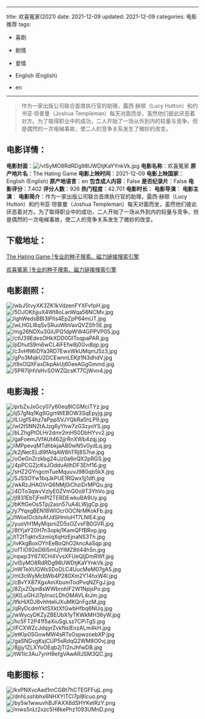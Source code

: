
---
title: 欢喜冤家(2021)
date: 2021-12-09
updated: 2021-12-09
categories: 电影推荐
tags:
- 喜剧
- 剧情
- 爱情

- English (English)
- en
---


> 作为一家出版公司联合首席执行官的助理，露西·赫顿（Lucy Hutton）和约书亚·坦普曼（Joshua Templeman）每天对面而坐，虽然他们彼此厌恶着对方。为了取得职业中的成功，二人开始了一场从外到内的较量与竞争，但是偶然的一次电梯事故，使二人的竞争关系发生了微妙的改变。

## **电影详情**：

**电影封面**：<img src="https://image.tmdb.org/t/p/w200/vISyMO8RdRDg98UWDtjKaYYnkVk.jpg" alt="/vISyMO8RdRDg98UWDtjKaYYnkVk.jpg" title="/vISyMO8RdRDg98UWDtjKaYYnkVk.jpg">
**电影名称**：欢喜冤家
**原产地片名**：The Hating Game
**电影上映时间**：2021-12-09
**电影上映国家**：English (English)
**原产地语言**：en
**包含成人内容**：False
**是否纪录片**：False
**电影评分**：7.402
**评分人数**：926
**热门程度**：42.701
**电影时长**：
**电影导演**：
**电影主演**：
**电影简介**：作为一家出版公司联合首席执行官的助理，露西·赫顿（Lucy Hutton）和约书亚·坦普曼（Joshua Templeman）每天对面而坐，虽然他们彼此厌恶着对方。为了取得职业中的成功，二人开始了一场从外到内的较量与竞争，但是偶然的一次电梯事故，使二人的竞争关系发生了微妙的改变。

## **下载地址**：
[The Hating Game |专业的种子搜索、磁力链接搜索引擎](https://movie.amd794.com:2083/?search=The%20Hating%20Game&ordering=&mode=match_phrase&page_size=10&page=1)

[欢喜冤家 |专业的种子搜索、磁力链接搜索引擎](https://movie.amd794.com:2083/?search=%E6%AC%A2%E5%96%9C%E5%86%A4%E5%AE%B6&ordering=&mode=match_phrase&page_size=10&page=1)
 

## **电影剧照**：
<img src="https://image.tmdb.org/t/p/original/wbJ5tvyXK3ZK1kVdzenFYXFvfpH.jpg" alt="/wbJ5tvyXK3ZK1kVdzenFYXFvfpH.jpg" title="/wbJ5tvyXK3ZK1kVdzenFYXFvfpH.jpg"><img src="https://image.tmdb.org/t/p/original/5OJOKbjjuX4Wt8oLanWqa56NCMv.jpg" alt="/5OJOKbjjuX4Wt8oLanWqa56NCMv.jpg" title="/5OJOKbjjuX4Wt8oLanWqa56NCMv.jpg"><img src="https://image.tmdb.org/t/p/original/lghWedsBBl3lPlIs4EpZpP64mUT.jpg" alt="/lghWedsBBl3lPlIs4EpZpP64mUT.jpg" title="/lghWedsBBl3lPlIs4EpZpP64mUT.jpg"><img src="https://image.tmdb.org/t/p/original/wLHGLl6qSvSRuoWbVavQVZSfr5E.jpg" alt="/wLHGLl6qSvSRuoWbVavQVZSfr5E.jpg" title="/wLHGLl6qSvSRuoWbVavQVZSfr5E.jpg"><img src="https://image.tmdb.org/t/p/original/mg26NDXu3GiUPQ1dpWW4GPPVP05.jpg" alt="/mg26NDXu3GiUPQ1dpWW4GPPVP05.jpg" title="/mg26NDXu3GiUPQ1dpWW4GPPVP05.jpg"><img src="https://image.tmdb.org/t/p/original/ctU39EdesOHkXDD0GlToqpaPAR.jpg" alt="/ctU39EdesOHkXDD0GlToqpaPAR.jpg" title="/ctU39EdesOHkXDD0GlToqpaPAR.jpg"><img src="https://image.tmdb.org/t/p/original/pDhutS9m6wCL4iFEfw8j0Gvdbjp.jpg" alt="/pDhutS9m6wCL4iFEfw8j0Gvdbjp.jpg" title="/pDhutS9m6wCL4iFEfw8j0Gvdbjp.jpg"><img src="https://image.tmdb.org/t/p/original/c3vHN6iDYa3RD7EwxWkUMqmJ5z3.jpg" alt="/c3vHN6iDYa3RD7EwxWkUMqmJ5z3.jpg" title="/c3vHN6iDYa3RD7EwxWkUMqmJ5z3.jpg"><img src="https://image.tmdb.org/t/p/original/gPo3MqkU2DCEwnnLEKjt1N3dhdV.jpg" alt="/gPo3MqkU2DCEwnnLEKjt1N3dhdV.jpg" title="/gPo3MqkU2DCEwnnLEKjt1N3dhdV.jpg"><img src="https://image.tmdb.org/t/p/original/t9xOQXFaxDkpAkUj60eeAGgGmmd.jpg" alt="/t9xOQXFaxDkpAkUj60eeAGgGmmd.jpg" title="/t9xOQXFaxDkpAkUj60eeAGgGmmd.jpg"><img src="https://image.tmdb.org/t/p/original/5PR7ljHVsHvSOWZQcsKT7CjWvn4.jpg" alt="/5PR7ljHVsHvSOWZQcsKT7CjWvn4.jpg" title="/5PR7ljHVsHvSOWZQcsKT7CjWvn4.jpg">

## **电影海报**：
<img src="https://image.tmdb.org/t/p/original/prbZxJxGcy07y60eq8lCGMciTYz.jpg" alt="/prbZxJxGcy07y60eq8lCGMciTYz.jpg" title="/prbZxJxGcy07y60eq8lCGMciTYz.jpg"><img src="https://image.tmdb.org/t/p/original/ij57gNq1Kg6GgmWEBOW3SqEpyjg.jpg" alt="/ij57gNq1Kg6GgmWEBOW3SqEpyjg.jpg" title="/ij57gNq1Kg6GgmWEBOW3SqEpyjg.jpg"><img src="https://image.tmdb.org/t/p/original/lLUgfS4hz7aPppSVJYQkRa5hLP9.jpg" alt="/lLUgfS4hz7aPppSVJYQkRa5hLP9.jpg" title="/lLUgfS4hz7aPppSVJYQkRa5hLP9.jpg"><img src="https://image.tmdb.org/t/p/original/wI2t5NN2tAJzg6yYhw7zG3zyoYS.jpg" alt="/wI2t5NN2tAJzg6yYhw7zG3zyoYS.jpg" title="/wI2t5NN2tAJzg6yYhw7zG3zyoYS.jpg"><img src="https://image.tmdb.org/t/p/original/bLZhgPtOLHr2dmr2mHS0DbHYvv2.jpg" alt="/bLZhgPtOLHr2dmr2mHS0DbHYvv2.jpg" title="/bLZhgPtOLHr2dmr2mHS0DbHYvv2.jpg"><img src="https://image.tmdb.org/t/p/original/gaFoemJVfAUt462jjrRnXWb4zqj.jpg" alt="/gaFoemJVfAUt462jjrRnXWb4zqj.jpg" title="/gaFoemJVfAUt462jjrRnXWb4zqj.jpg"><img src="https://image.tmdb.org/t/p/original/iMPpevqMTdhbkjaAB0wN5v0ydLq.jpg" alt="/iMPpevqMTdhbkjaAB0wN5v0ydLq.jpg" title="/iMPpevqMTdhbkjaAB0wN5v0ydLq.jpg"><img src="https://image.tmdb.org/t/p/original/k2jNecELdl9fAlqAW8hTRj8S7ne.jpg" alt="/k2jNecELdl9fAlqAW8hTRj8S7ne.jpg" title="/k2jNecELdl9fAlqAW8hTRj8S7ne.jpg"><img src="https://image.tmdb.org/t/p/original/oOeGnZrzkbg24iJz0a6nQX2pRGS.jpg" alt="/oOeGnZrzkbg24iJz0a6nQX2pRGS.jpg" title="/oOeGnZrzkbg24iJz0a6nQX2pRGS.jpg"><img src="https://image.tmdb.org/t/p/original/4pPCGZjcKsJOdduAllhDF3Ehf16.jpg" alt="/4pPCGZjcKsJOdduAllhDF3Ehf16.jpg" title="/4pPCGZjcKsJOdduAllhDF3Ehf16.jpg"><img src="https://image.tmdb.org/t/p/original/sHZ2GYngcmTueMquuvJ980qb5kX.jpg" alt="/sHZ2GYngcmTueMquuvJ980qb5kX.jpg" title="/sHZ2GYngcmTueMquuvJ980qb5kX.jpg"><img src="https://image.tmdb.org/t/p/original/5JSSOYw1bqJkPUE1RQwx1jj1dfi.jpg" alt="/5JSSOYw1bqJkPUE1RQwx1jj1dfi.jpg" title="/5JSSOYw1bqJkPUE1RQwx1jj1dfi.jpg"><img src="https://image.tmdb.org/t/p/original/wkRzJHAGVrQ6NMj0iChziDrMPQu.jpg" alt="/wkRzJHAGVrQ6NMj0iChziDrMPQu.jpg" title="/wkRzJHAGVrQ6NMj0iChziDrMPQu.jpg"><img src="https://image.tmdb.org/t/p/original/4DTo3qwvVzlyE0ZVmG0o9T3YhVo.jpg" alt="/4DTo3qwvVzlyE0ZVmG0o9T3YhVo.jpg" title="/4DTo3qwvVzlyE0ZVmG0o9T3YhVo.jpg"><img src="https://image.tmdb.org/t/p/original/jI931EbTjFmPl2TERDEwkuBA9Uy.jpg" alt="/jI931EbTjFmPl2TERDEwkuBA9Uy.jpg" title="/jI931EbTjFmPl2TERDEwkuBA9Uy.jpg"><img src="https://image.tmdb.org/t/p/original/bKftGeOs5Tpj2asn57uA4LWjgCp.jpg" alt="/bKftGeOs5Tpj2asn57uA4LWjgCp.jpg" title="/bKftGeOs5Tpj2asn57uA4LWjgCp.jpg"><img src="https://image.tmdb.org/t/p/original/y7YqxgBEN18WlOcr0OCNrMKokFb.jpg" alt="/y7YqxgBEN18WlOcr0OCNrMKokFb.jpg" title="/y7YqxgBEN18WlOcr0OCNrMKokFb.jpg"><img src="https://image.tmdb.org/t/p/original/lWoxIOcbIsAfJdSHmluHT7LNlE4.jpg" alt="/lWoxIOcbIsAfJdSHmluHT7LNlE4.jpg" title="/lWoxIOcbIsAfJdSHmluHT7LNlE4.jpg"><img src="https://image.tmdb.org/t/p/original/yuoVH1MyMqsniZD5sOZvsFB0GVR.jpg" alt="/yuoVH1MyMqsniZD5sOZvsFB0GVR.jpg" title="/yuoVH1MyMqsniZD5sOZvsFB0GVR.jpg"><img src="https://image.tmdb.org/t/p/original/8tYjaY20H7n3opkj1KamQFfBRxp.jpg" alt="/8tYjaY20H7n3opkj1KamQFfBRxp.jpg" title="/8tYjaY20H7n3opkj1KamQFfBRxp.jpg"><img src="https://image.tmdb.org/t/p/original/tT2tTqktvSzmiqXqHzEjnaNS3Th.jpg" alt="/tT2tTqktvSzmiqXqHzEjnaNS3Th.jpg" title="/tT2tTqktvSzmiqXqHzEjnaNS3Th.jpg"><img src="https://image.tmdb.org/t/p/original/ivKkgBoxOYhEeBoQhO2kncAaSqp.jpg" alt="/ivKkgBoxOYhEeBoQhO2kncAaSqp.jpg" title="/ivKkgBoxOYhEeBoQhO2kncAaSqp.jpg"><img src="https://image.tmdb.org/t/p/original/ofTiO92eD6I5mUjYIMZ8tI44h5n.jpg" alt="/ofTiO92eD6I5mUjYIMZ8tI44h5n.jpg" title="/ofTiO92eD6I5mUjYIMZ8tI44h5n.jpg"><img src="https://image.tmdb.org/t/p/original/rqwp3Y67XCH4VvsXFUeQIjDmRWf.jpg" alt="/rqwp3Y67XCH4VvsXFUeQIjDmRWf.jpg" title="/rqwp3Y67XCH4VvsXFUeQIjDmRWf.jpg"><img src="https://image.tmdb.org/t/p/original/vISyMO8RdRDg98UWDtjKaYYnkVk.jpg" alt="/vISyMO8RdRDg98UWDtjKaYYnkVk.jpg" title="/vISyMO8RdRDg98UWDtjKaYYnkVk.jpg"><img src="https://image.tmdb.org/t/p/original/nWTeXUGWsSDoDLC4UucMeM07gA5.jpg" alt="/nWTeXUGWsSDoDLC4UucMeM07gA5.jpg" title="/nWTeXUGWsSDoDLC4UucMeM07gA5.jpg"><img src="https://image.tmdb.org/t/p/original/mI3cWyMcbWb4P280Xm2Y14hxW4I.jpg" alt="/mI3cWyMcbWb4P280Xm2Y14hxW4I.jpg" title="/mI3cWyMcbWb4P280Xm2Y14hxW4I.jpg"><img src="https://image.tmdb.org/t/p/original/cBvYX87XgxAmXbumTodPvqNZFgJ.jpg" alt="/cBvYX87XgxAmXbumTodPvqNZFgJ.jpg" title="/cBvYX87XgxAmXbumTodPvqNZFgJ.jpg"><img src="https://image.tmdb.org/t/p/original/8ZjxZOpn8sWWbrohIF2W1NpjsPo.jpg" alt="/8ZjxZOpn8sWWbrohIF2W1NpjsPo.jpg" title="/8ZjxZOpn8sWWbrohIF2W1NpjsPo.jpg"><img src="https://image.tmdb.org/t/p/original/jKlLuGHJl7pInxcLDhOMAVL4rJm.jpg" alt="/jKlLuGHJl7pInxcLDhOMAVL4rJm.jpg" title="/jKlLuGHJl7pInxcLDhOMAVL4rJm.jpg"><img src="https://image.tmdb.org/t/p/original/tfkHiXDJ8vhhteIiJXuMKQnFgzM.jpg" alt="/tfkHiXDJ8vhhteIiJXuMKQnFgzM.jpg" title="/tfkHiXDJ8vhhteIiJXuMKQnFgzM.jpg"><img src="https://image.tmdb.org/t/p/original/qRyDcdmYktSXktXfGwbHfbq6NUq.jpg" alt="/qRyDcdmYktSXktXfGwbHfbq6NUq.jpg" title="/qRyDcdmYktSXktXfGwbHfbq6NUq.jpg"><img src="https://image.tmdb.org/t/p/original/wWycyDKZyZBEUbX1yTKWkMH36yW.jpg" alt="/wWycyDKZyZBEUbX1yTKWkMH36yW.jpg" title="/wWycyDKZyZBEUbX1yTKWkMH36yW.jpg"><img src="https://image.tmdb.org/t/p/original/hc5FT2P41f5aXiuSgLsz7CPiTgS.jpg" alt="/hc5FT2P41f5aXiuSgLsz7CPiTgS.jpg" title="/hc5FT2P41f5aXiuSgLsz7CPiTgS.jpg"><img src="https://image.tmdb.org/t/p/original/iFCXWZcJdqyrZvkNsIEnzALm4kH.jpg" alt="/iFCXWZcJdqyrZvkNsIEnzALm4kH.jpg" title="/iFCXWZcJdqyrZvkNsIEnzALm4kH.jpg"><img src="https://image.tmdb.org/t/p/original/etKIp0SGowMW4sRTsOspwzoebXP.jpg" alt="/etKIp0SGowMW4sRTsOspwzoebXP.jpg" title="/etKIp0SGowMW4sRTsOspwzoebXP.jpg"><img src="https://image.tmdb.org/t/p/original/gaSNGvgKsjCUP5sRdqQ2WM8O0vj.jpg" alt="/gaSNGvgKsjCUP5sRdqQ2WM8O0vj.jpg" title="/gaSNGvgKsjCUP5sRdqQ2WM8O0vj.jpg"><img src="https://image.tmdb.org/t/p/original/8jjjy1ZLXYoOEqb2jTl2nJhfwDB.jpg" alt="/8jjjy1ZLXYoOEqb2jTl2nJhfwDB.jpg" title="/8jjjy1ZLXYoOEqb2jTl2nJhfwDB.jpg"><img src="https://image.tmdb.org/t/p/original/tW1Ic3Au7ynH9efgVAwARJSM3QC.jpg" alt="/tW1Ic3Au7ynH9efgVAwARJSM3QC.jpg" title="/tW1Ic3Au7ynH9efgVAwARJSM3QC.jpg">

## **电影图标**：
<img src="https://image.tmdb.org/t/p/original/kxPNXvcAad1mCGBt7hCTEGFFujL.png" alt="/kxPNXvcAad1mCGBt7hCTEGFFujL.png" title="/kxPNXvcAad1mCGBt7hCTEGFFujL.png"><img src="https://image.tmdb.org/t/p/original/dnhLsshbhx6NHXYlTCI7pl8Icuo.png" alt="/dnhLsshbhx6NHXYlTCI7pl8Icuo.png" title="/dnhLsshbhx6NHXYlTCI7pl8Icuo.png"><img src="https://image.tmdb.org/t/p/original/by5w1wwuvhBJFAXX8dSHYKetRzY.png" alt="/by5w1wwuvhBJFAXX8dSHYKetRzY.png" title="/by5w1wwuvhBJFAXX8dSHYKetRzY.png"><img src="https://image.tmdb.org/t/p/original/mws5nLt2xzc5H8kePhz1093UMnD.png" alt="/mws5nLt2xzc5H8kePhz1093UMnD.png" title="/mws5nLt2xzc5H8kePhz1093UMnD.png">
